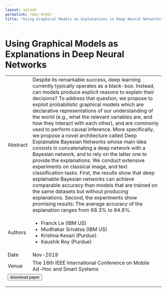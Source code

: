 ```yaml
---
layout: splash
permalink: /doc-4743/
title: "Using Graphical Models as Explanations in Deep Neural Networks"
---
```


# Using Graphical Models as Explanations in Deep Neural Networks

<table>
    <tbody>
    <tr>
        <td>Abstract</td>
        <td>Despite its remarkable success, deep learning currently typically operates as a black-box. Instead, can models produce explicit reasons to explain their decisions? To address that question, we propose to exploit probabilistic graphical models which are declarative representations of our understanding of the world (e.g., what the relevant variables are, and how they interact with each other), and are commonly used to perform causal inference. More specifically, we propose a novel architecture called Deep Explainable Bayesian Networks whose main idea consists in concatenating a deep network with a Bayesian network, and to rely on the latter one to provide the explanations. We conduct extensive experiments on classical image, and text classification tasks. First, the results show that deep explainable Bayesian networks can achieve comparable accuracy than models that are trained on the same datasets but without producing explanations. Second, the experiments show promising results: The average accuracy of the explanation ranges from 68.3% to 84.8%.</td>
    </tr>
    <tr>
        <td>Authors</td>
        <td>
            <ul>
                <li>Franck Le (IBM US)</li>
                <li>Mudhakar Srivatsa (IBM US)</li>
                <li>Krishna Kesari (Purdue)</li>
                <li>Kaushik Roy (Purdue)</li>
            </ul>
        </td>
    </tr>
    <tr>
        <td>Date</td>
        <td>Nov-2019</td>
    </tr>
    <tr>
        <td>Venue</td>
        <td>The 16th IEEE International Conference on Mobile Ad-Hoc and Smart Systems</td>
    </tr>
        <tr>
            <td colspan="2">
                <form method="get" action="https://dais-ita.org/sites/default/files/4359.pdf">
                    <button type="submit">download paper</button>
                </form>
            </td>
        </tr>
    </tbody>
</table>
